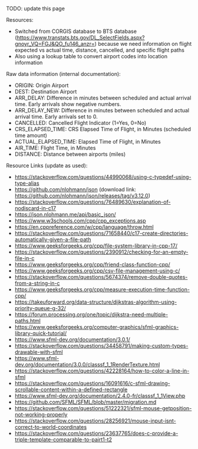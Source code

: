 TODO: update this page

Resources:
* Switched from CORGIS database to BTS database (https://www.transtats.bts.gov/DL_SelectFields.aspx?gnoyr_VQ=FGJ&QO_fu146_anzr=) because we need information on flight expected vs actual time, distance, cancelled, and specific flight paths
* Also using a lookup table to convert airport codes into location information

Raw data information (internal documentation):
* ORIGIN: Origin Airport
* DEST: Destination Airport
* ARR_DELAY: Difference in minutes between scheduled and actual arrival time. Early arrivals show negative numbers.
* ARR_DELAY_NEW: Difference in minutes between scheduled and actual arrival time. Early arrivals set to 0.	
* CANCELLED: Cancelled Flight Indicator (1=Yes, 0=No)
* CRS_ELAPSED_TIME: CRS Elapsed Time of Flight, in Minutes (scheduled time amount)
* ACTUAL_ELAPSED_TIME: Elapsed Time of Flight, in Minutes
* AIR_TIME: Flight Time, in Minutes	
* DISTANCE: Distance between airports (miles)

Resource Links (update as used):
* https://stackoverflow.com/questions/44990068/using-c-typedef-using-type-alias
* https://github.com/nlohmann/json (download link: https://github.com/nlohmann/json/releases/tag/v3.12.0)
* https://stackoverflow.com/questions/76489630/explanation-of-nodiscard-in-c17
* https://json.nlohmann.me/api/basic_json/
* https://www.w3schools.com/cpp/cpp_exceptions.asp
* https://en.cppreference.com/w/cpp/language/throw.html
* https://stackoverflow.com/questions/71658440/c17-create-directories-automatically-given-a-file-path
* https://www.geeksforgeeks.org/cpp/file-system-library-in-cpp-17/
* https://stackoverflow.com/questions/2390912/checking-for-an-empty-file-in-c
* https://www.geeksforgeeks.org/cpp/friend-class-function-cpp/
* https://www.geeksforgeeks.org/cpp/csv-file-management-using-c/
* https://stackoverflow.com/questions/5674374/remove-double-quotes-from-a-string-in-c
* https://www.geeksforgeeks.org/cpp/measure-execution-time-function-cpp/
* https://takeuforward.org/data-structure/dijkstras-algorithm-using-priority-queue-g-32/
* https://forum.processing.org/one/topic/dijkstra-need-multiple-paths.html
* https://www.geeksforgeeks.org/computer-graphics/sfml-graphics-library-quick-tutorial/
* https://www.sfml-dev.org/documentation/3.0.1/
* https://stackoverflow.com/questions/34458791/making-custom-types-drawable-with-sfml
* https://www.sfml-dev.org/documentation/3.0.0/classsf_1_1RenderTexture.html
* https://stackoverflow.com/questions/42228164/how-to-color-a-line-in-sfml
* https://stackoverflow.com/questions/16091616/c-sfml-drawing-scrollable-content-within-a-defined-rectangle
* https://www.sfml-dev.org/documentation/2.4.0-fr/classsf_1_1View.php
* https://github.com/SFML/SFML/blob/master/migration.md
* https://stackoverflow.com/questions/51222321/sfml-mouse-getposition-not-working-properly
* https://stackoverflow.com/questions/28256921/mouse-input-isnt-correct-to-world-coordinates
* https://stackoverflow.com/questions/23637765/does-c-provide-a-triple-template-comparable-to-pairt1-t2